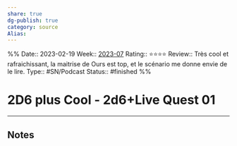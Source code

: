 ```yaml
---
share: true 
dg-publish: true
category: source
Alias:
---
```

%%
Date:: 2023-02-19
Week:: [2023-07](../week/2023-07.md)
Rating:: ⭐⭐⭐⭐
Review:: Très cool et rafraichissant, la maitrise de Ours est top, et le scénario me donne envie de le lire.
Type:: #SN/Podcast 
Status:: #finished 
%%
# 2D6 plus Cool - 2d6+Live Quest 01


***

## Notes
